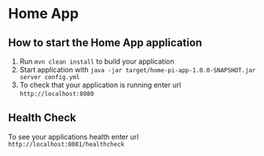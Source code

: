 # Home App

How to start the Home App application
---

1. Run `mvn clean install` to build your application
1. Start application with `java -jar target/home-pi-app-1.0.0-SNAPSHOT.jar server config.yml`
1. To check that your application is running enter url `http://localhost:8080`

Health Check
---

To see your applications health enter url `http://localhost:8081/healthcheck`
